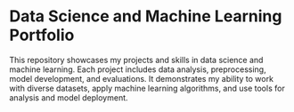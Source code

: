 # Data Science and Machine Learning Portfolio

This repository showcases my projects and skills in data science and machine learning. Each project includes data analysis, preprocessing, model development, and evaluations. It demonstrates my ability to work with diverse datasets, apply machine learning algorithms, and use tools for analysis and model deployment.

